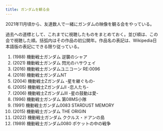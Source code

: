 ```yaml
---
title: ガンダムを観る会
---
```


2021年11月頃から、友達数人で一緒にガンダムの映像を観る会をやっている。

過去への道標として、これまでに視聴したものをまとめておく。並び順は、この会で視聴した順。括弧内はその作品の初公開年。作品名の表記は、Wikipedia日本語版の表記にできる限り従っている。

1. (1988) 機動戦士ガンダム 逆襲のシャア
1. (2021) 機動戦士ガンダム 閃光のハサウェイ
1. (2016) 機動戦士ガンダムユニコーン RE:0096
1. (2018) 機動戦士ガンダムNT
1. (2004) 機動戦士Zガンダム -星を継ぐもの-
1. (2005) 機動戦士ZガンダムII -恋人たち-
1. (2006) 機動戦士ZガンダムIII -星の鼓動は愛-
1. (1996) 機動戦士ガンダム 第08MS小隊
1. (1991) 機動戦士ガンダム0083 STARDUST MEMORY
1. (2015) 機動戦士ガンダム THE ORIGIN
1. (2022) 機動戦士ガンダム ククルス・ドアンの島
1. (1989) 機動戦士ガンダム0080 ポケットの中の戦争
